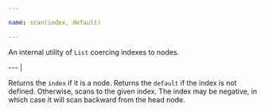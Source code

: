 ```yaml
---

name: scan(index, default)

---
```


An internal utility of `List` coercing indexes to nodes.

--- |

Returns the `index` if it is a node.
Returns the `default` if the index is not defined.
Otherwise, scans to the given index.
The index may be negative, in which case it will scan backward from the head
node.

